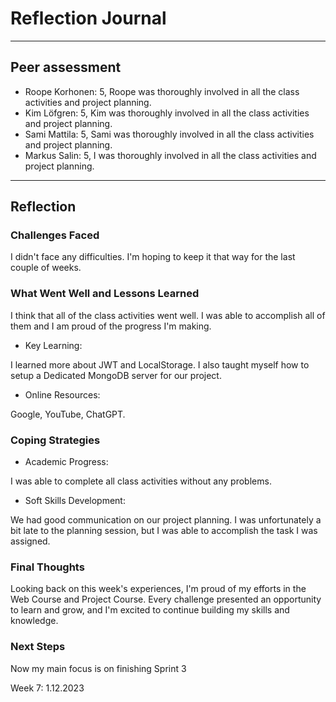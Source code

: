 # Reflection Journal

----

## Peer assessment

- Roope Korhonen:
5,
Roope was thoroughly involved in all the class activities and project planning.
- Kim Löfgren:
5,
Kim was thoroughly involved in all the class activities and project planning.
- Sami Mattila:
5,
Sami was thoroughly involved in all the class activities and project planning.
- Markus Salin:
5,
I was thoroughly involved in all the class activities and project planning.

----

## Reflection

### Challenges Faced

I didn't face any difficulties. I'm hoping to keep it that way for the last couple of weeks.

### What Went Well and Lessons Learned

I think that all of the class activities went well. I was able to accomplish all of them and I am proud of the progress I'm making.

- Key Learning:

I learned more about JWT and LocalStorage. I also taught myself how to setup a Dedicated MongoDB server for our project.

- Online Resources:

Google, YouTube, ChatGPT.

### Coping Strategies

- Academic Progress:

I was able to complete all class activities without any problems.

- Soft Skills Development:

We had good communication on our project planning. I was unfortunately a bit late to the planning session, but I was able to accomplish the task I was assigned.

### Final Thoughts

Looking back on this week's experiences, I'm proud of my efforts in the Web Course and Project Course. Every challenge presented an opportunity to learn and grow, and I'm excited to continue building my skills and knowledge.

### Next Steps

Now my main focus is on finishing Sprint 3

Week 7: 1.12.2023
